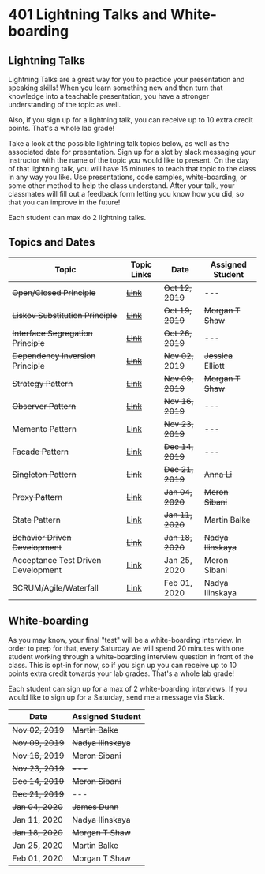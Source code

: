 # 401 Lightning Talks and White-boarding

## Lightning Talks

Lightning Talks are a great way for you to practice your presentation and speaking skills! When you learn something new and then turn that knowledge into a teachable presentation, you have a stronger understanding of the topic as well.

Also, if you sign up for a lightning talk, you can receive up to 10 extra credit points. That's a whole lab grade!

Take a look at the possible lightning talk topics below, as well as the associated date for presentation. Sign up for a slot by slack messaging your instructor with the name of the topic you would like to present. On the day of that lightning talk, you will have 15 minutes to teach that topic to the class in any way you like. Use presentations, code samples, white-boarding, or some other method to help the class understand. After your talk, your classmates will fill out a feedback form letting you know how you did, so that you can improve in the future!

Each student can max do 2 lightning talks.

## Topics and Dates

| Topic                               | Topic Links                                                                                  | Date             | Assigned Student    |
| ----------------------------------- | -------------------------------------------------------------------------------------------- | ---------------- | ------------------- |
| ~~Open/Closed Principle~~           | [~~Link~~](https://deviq.com/open-closed-principle/)                                         | ~~Oct 12, 2019~~ | ---                 |
| ~~Liskov Substitution Principle~~   | ~~[Link](https://deviq.com/liskov-substitution-principle/)~~                                 | ~~Oct 19, 2019~~ | ~~Morgan T Shaw~~   |
| ~~Interface Segregation Principle~~ | ~~[Link](https://deviq.com/interface-segregation-principle/)~~                               | ~~Oct 26, 2019~~ | ---                 |
| ~~Dependency Inversion Principle~~  | ~~[Link](https://deviq.com/dependency-inversion-principle/)~~                                | ~~Nov 02, 2019~~ | ~~Jessica Elliott~~ |
| ~~Strategy Pattern~~                | ~~[Link](https://www.dofactory.com/javascript/strategy-design-pattern)~~                     | ~~Nov 09, 2019~~ | ~~Morgan T Shaw~~   |
| ~~Observer Pattern~~                | ~~[Link](https://www.dofactory.com/javascript/observer-design-pattern)~~                     | ~~Nov 16, 2019~~ | ---                 |
| ~~Memento Pattern~~                 | ~~[Link](https://www.dofactory.com/javascript/memento-design-pattern)~~                      | ~~Nov 23, 2019~~ | ---                 |
| ~~Facade Pattern~~                  | ~~[Link](https://www.dofactory.com/javascript/facade-design-pattern)~~                       | ~~Dec 14, 2019~~ | ---                 |
| ~~Singleton Pattern~~               | ~~[Link](https://www.dofactory.com/javascript/singleton-design-pattern)~~                    | ~~Dec 21, 2019~~ | ~~Anna Li~~         |
| ~~Proxy Pattern~~                   | ~~[Link](https://www.dofactory.com/javascript/proxy-design-pattern)~~                        | ~~Jan 04, 2020~~ | ~~Meron Sibani~~    |
| ~~State Pattern~~                   | ~~[Link](https://www.dofactory.com/javascript/state-design-pattern)~~                        | ~~Jan 11, 2020~~ | ~~Martin Balke~~    |
| ~~Behavior Driven Development~~     | ~~[Link](https://en.wikipedia.org/wiki/Behavior-driven_development)~~                        | ~~Jan 18, 2020~~ | ~~Nadya Ilinskaya~~ |
| Acceptance Test Driven Development  | [Link](https://en.wikipedia.org/wiki/Acceptance_test%E2%80%93driven_development)             | Jan 25, 2020     | Meron Sibani        |
| SCRUM/Agile/Waterfall               | [Link](https://www.visual-paradigm.com/scrum/scrum-vs-waterfall-vs-agile-vs-lean-vs-kanban/) | Feb 01, 2020     | Nadya Ilinskaya     |

## White-boarding

As you may know, your final "test" will be a white-boarding interview. In order to prep for that, every Saturday we will spend 20 minutes with one student working through a white-boarding interview question in front of the class. This is opt-in for now, so if you sign up you can receive up to 10 points extra credit towards your lab grades. That's a whole lab grade!

Each student can sign up for a max of 2 white-boarding interviews. If you would like to sign up for a Saturday, send me a message via Slack.

| Date             | Assigned Student    |
| ---------------- | ------------------- |
| ~~Nov 02, 2019~~ | ~~Martin Balke~~    |
| ~~Nov 09, 2019~~ | ~~Nadya Ilinskaya~~ |
| ~~Nov 16, 2019~~ | ~~Meron Sibani~~    |
| ~~Nov 23, 2019~~ | ~~---~~             |
| ~~Dec 14, 2019~~ | ~~Meron Sibani~~    |
| ~~Dec 21, 2019~~ | ---                 |
| ~~Jan 04, 2020~~ | ~~James Dunn~~      |
| ~~Jan 11, 2020~~ | ~~Nadya Ilinskaya~~ |
| ~~Jan 18, 2020~~ | ~~Morgan T Shaw~~   |
| Jan 25, 2020     | Martin Balke        |
| Feb 01, 2020     | Morgan T Shaw       |
